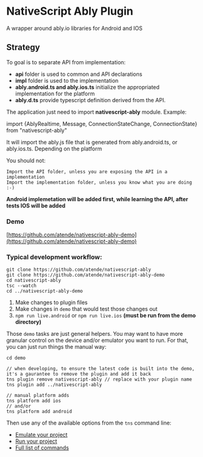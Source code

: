 # NativeScript Ably Plugin

A wrapper around ably.io libraries for Android and IOS

## Strategy

To goal is to separate API from implementation:

* **api** folder is used to common and API declarations
* **impl** folder is used to the implementation
* **ably.android.ts and ably.ios.ts** initialize the appropriated implementation for the platform
* **ably.d.ts** provide typescript definition derived from the API.

The application just need to import **nativescript-ably** module.
Example:

   import {AblyRealtime, Message, ConnectionStateChange, ConnectionState} from "nativescript-ably"

It will import the ably.js file that is generated from ably.android.ts, or ably.ios.ts. Depending on the platform

You should not:

    Import the API folder, unless you are exposing the API in a implementation
    Import the implementation folder, unless you know what you are doing :-)

**Android implemetation will be added first, while learning the API, after tests IOS will be added**

### Demo

[https://github.com/atende/nativescript-ably-demo](https://github.com/atende/nativescript-ably-demo)

### Typical development workflow:

    git clone https://github.com/atende/nativescript-ably
    git clone https://github.com/atende/nativescript-ably-demo
    cd nativescript-ably
    tsc --watch
    cd ../nativescript-ably-demo
    

1. Make changes to plugin files
2. Make changes in `demo` that would test those changes out
3. `npm run live.android` or `npm run live.ios`  **(must be run from the demo directory)**

Those `demo` tasks are just general helpers. You may want to have more granular control on the device and/or emulator you want to run. For that, you can just run things the manual way:

```
cd demo

// when developing, to ensure the latest code is built into the demo, it's a gaurantee to remove the plugin and add it back
tns plugin remove nativescript-ably // replace with your plugin name
tns plugin add ../nativescript-ably

// manual platform adds
tns platform add ios
// and/or
tns platform add android
```

Then use any of the available options from the `tns` command line:

* [Emulate your project](https://github.com/NativeScript/nativescript-cli#emulate-your-project)
* [Run your project](https://github.com/NativeScript/nativescript-cli#run-your-project)
* [Full list of commands](https://github.com/NativeScript/nativescript-cli#the-commands)
